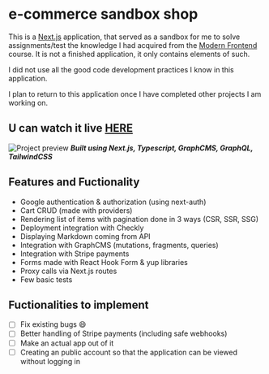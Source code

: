 # e-commerce sandbox shop
This is a [Next.js](https://nextjs.org/) application, that served as a sandbox for me to solve assignments/test the knowledge I had acquired from the [Modern Frontend](https://hyperfunctor.com/nextjs-react-graphql-typescript) course. It is not a finished application, it only contains elements of such. 

I did not use all the good code development practices I know in this application.

I plan to return to this application once I have completed other projects I am working on.
## U can watch it live [HERE](https://ecommerce-shop-jade.vercel.app)

![Project preview](https://cdn.discordapp.com/attachments/886777507364347946/1069956202861170768/image.png)
**_Built using Next.js, Typescript, GraphCMS, GraphQL, TailwindCSS_**

## Features and Fuctionality

- Google authentication & authorization (using next-auth)
- Cart CRUD (made with providers)
- Rendering list of items with pagination done in 3 ways (CSR, SSR, SSG)
- Deployment integration with Checkly 
- Displaying Markdown coming from API
- Integration with GraphCMS (mutations, fragments, queries)
- Integration with Stripe payments
- Forms made with React Hook Form & yup libraries
- Proxy calls via Next.js routes
- Few basic tests

## Fuctionalities to implement

- [ ] Fix existing bugs :smile:  
- [ ] Better handling of Stripe payments (including safe webhooks)
- [ ] Make an actual app out of it
- [ ] Creating an public account so that the application can be viewed without logging in
